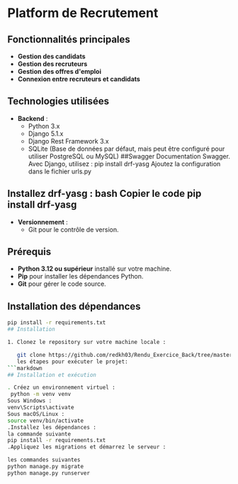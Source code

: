# Platform de Recrutement


## Fonctionnalités principales

- **Gestion des candidats** 
- **Gestion des recruteurs** 
- **Gestion des offres d'emploi** 
- **Connexion entre recruteurs et candidats** 
## Technologies utilisées

- **Backend** :
  - Python 3.x
  - Django 5.1.x
  - Django Rest Framework 3.x
  - SQLite (Base de données par défaut, mais peut être configuré pour utiliser PostgreSQL ou MySQL)
  ##Swagger Documentation
Swagger. Avec Django, utilisez :
pip install drf-yasg
Ajoutez la configuration dans le fichier urls.py

Installez drf-yasg :
bash
Copier le code
pip install drf-yasg
- 
- **Versionnement** :
  - Git pour le contrôle de version.

## Prérequis

- **Python 3.12 ou supérieur** installé sur votre machine.
- **Pip** pour installer les dépendances Python.
- **Git** pour gérer le code source.
 ## Installation des dépendances
```bash
pip install -r requirements.txt
## Installation

1. Clonez le repository sur votre machine locale :

   git clone https://github.com/redkh03/Rendu_Exercice_Back/tree/master
   les étapes pour exécuter le projet:
```markdown
## Installation et exécution

. Créez un environnement virtuel :
 python -m venv venv
Sous Windows :
venv\Scripts\activate
Sous macOS/Linux :
source venv/bin/activate
.Installez les dépendances :
la commande suivante 
pip install -r requirements.txt
.Appliquez les migrations et démarrez le serveur :

les commandes suivantes 
python manage.py migrate
python manage.py runserver


